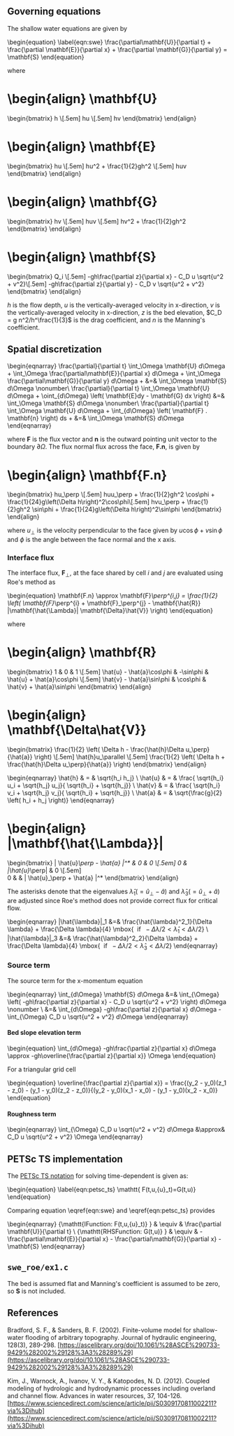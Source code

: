 

## Governing equations

The shallow water equations are given by

\begin{equation}
\label{eqn:swe}
\frac{\partial\mathbf{U}}{\partial t} + \frac{\partial \mathbf{E}}{\partial x} + \frac{\partial \mathbf{G}}{\partial y} = \mathbf{S}
\end{equation}

where 

\begin{align}
  \mathbf{U}
  =
  \begin{bmatrix}
  h \\[.5em]
  hu \\[.5em]
  hv
  \end{bmatrix}
\end{align}

\begin{align}
  \mathbf{E}
  =
  \begin{bmatrix}
  hu \\[.5em]
  hu^2 + \frac{1}{2}gh^2 \\[.5em]
  huv
  \end{bmatrix}
\end{align}

\begin{align}
  \mathbf{G}
  =
  \begin{bmatrix}
  hv \\[.5em]
  huv \\[.5em]
  hv^2 + \frac{1}{2}gh^2
  \end{bmatrix}
\end{align}

\begin{align}
  \mathbf{S}
  =
  \begin{bmatrix}
  Q_i \\[.5em]
  -gh\frac{\partial z}{\partial x} - C_D u \sqrt{u^2 + v^2}\\[.5em]
  -gh\frac{\partial z}{\partial y} - C_D v \sqrt{u^2 + v^2}
  \end{bmatrix}
\end{align}

$h$ is the flow depth,
$u$ is the vertically-averaged velocity in x-direction,
$v$ is the vertically-averaged velocity in x-direction,
$z$ is the bed elevation,
$C_D = g n^2/h^\frac{1}{3}$ is the drag coefficient, and
$n$ is the Manning's coefficient.

## Spatial discretization

\begin{eqnarray}
\frac{\partial}{\partial t} \int_\Omega \mathbf{U} d\Omega + 
\int_\Omega \frac{\partial\mathbf{E}}{\partial x}  d\Omega + 
\int_\Omega \frac{\partial\mathbf{G}}{\partial y}  d\Omega +  &=&
\int_\Omega \mathbf{S} d\Omega \nonumber\\
\frac{\partial}{\partial t} \int_\Omega \mathbf{U} d\Omega + 
\oint_{d\Omega} \left( \mathbf{E}dy  - \mathbf{G} dx \right) &=&
\int_\Omega \mathbf{S} d\Omega \nonumber\\
 \frac{\partial}{\partial t} \int_\Omega \mathbf{U} d\Omega + 
\int_{d\Omega} \left( \mathbf{F} . \mathbf{n} \right) ds +  &=&
\int_\Omega \mathbf{S} d\Omega
\end{eqnarray}

where $\mathbf{F}$ is the flux vector and
$\mathbf{n}$ is the outward pointing unit vector to the boundary $\partial\Omega$. 
The flux normal flux across the face, $\mathbf{F.n}$, is given by

\begin{align}
  \mathbf{F.n}
  =
  \begin{bmatrix}
  hu_\perp  \\[.5em]
  huu_\perp + \frac{1}{2}gh^2 \cos\phi + \frac{1}{24}g\left(\Delta h\right)^2\cos\phi\\[.5em]
  hvu_\perp + \frac{1}{2}gh^2 \sin\phi + \frac{1}{24}g\left(\Delta h\right)^2\sin\phi
  \end{bmatrix}
\end{align}

where $u_\perp$ is the velocity perpendicular to the face given by $u \cos\phi + v \sin\phi$ and
$\phi$ is the angle between the face normal and the x axis.


### Interface flux
The interface flux, $\mathbf{F}_\perp$, at the face shared by cell $i$ and $j$ are evaluated using Roe's method as 

\begin{equation}
\mathbf{F.n} \approx \mathbf{F}_\perp^{i,j} =
\frac{1}{2} \left( \mathbf{F}_\perp^{i} + \mathbf{F}_\perp^{j} - \mathbf{\hat{R}} |\mathbf{\hat{\Lambda}| \mathbf{\Delta}\hat{V}} \right)
\end{equation}

where

\begin{align}
  \mathbf{R}
  =
  \begin{bmatrix}
  1 & 0 & 1  \\[.5em]
  \hat{u} - \hat{a}\cos\phi & -\sin\phi & \hat{u} + \hat{a}\cos\phi  \\[.5em]
  \hat{v} - \hat{a}\sin\phi &  \cos\phi & \hat{v} + \hat{a}\sin\phi
  \end{bmatrix}
\end{align}

\begin{align}
  \mathbf{\Delta\hat{V}}
  =
  \begin{bmatrix}
  \frac{1}{2} \left( \Delta h - \frac{\hat{h}\Delta u_\perp}{\hat{a}} \right) \\[.5em]
  \hat{h}u_\parallel \\[.5em]
  \frac{1}{2} \left( \Delta h + \frac{\hat{h}\Delta u_\perp}{\hat{a}} \right)
  \end{bmatrix}
\end{align}

\begin{eqnarray}
  \hat{h} & = & \sqrt{h_i h_j} \\
  \hat{u} & = & \frac{ \sqrt{h_i} u_i + \sqrt{h_j} u_j}{ \sqrt{h_i} + \sqrt{h_j}} \\
  \hat{v} & = & \frac{ \sqrt{h_i} v_i + \sqrt{h_j} v_j}{ \sqrt{h_i} + \sqrt{h_j}} \\
  \hat{a} & = & \sqrt{\frac{g}{2} \left( h_i + h_j \right)}
\end{eqnarray}

\begin{align}
  |\mathbf{\hat{\Lambda}}|
  =
  \begin{bmatrix}
  | \hat{u}_\perp - \hat{a} |^* & 0 & 0  \\[.5em]
  0                                     & |\hat{u}_\perp| & 0 \\[.5em]  
  0                                     &                         & | \hat{u}_\perp + \hat{a} |^* 
  \end{bmatrix}
\end{align}

The asterisks denote that the eigenvalues 
$\hat{\lambda}_1 (= \hat{u}_\perp - \hat{a} )$ and
$\hat{\lambda}_3 (= \hat{u}_\perp + \hat{a})$ 
are adjusted since Roe's method does not provide correct flux for critical flow.

\begin{eqnarray}
  |\hat{\lambda}|_1 &=& \frac{\hat{\lambda}^2_1}{\Delta \lambda} + \frac{\Delta \lambda}{4} \mbox{$~$ if $~ -\Delta \lambda/2 < \hat{\lambda}_1 < \Delta \lambda/2$} \\
  |\hat{\lambda}|_3 &=& \frac{\hat{\lambda}^2_2}{\Delta \lambda} + \frac{\Delta \lambda}{4} \mbox{$~$ if $~ -\Delta \lambda/2 < \hat{\lambda}_3 < \Delta \lambda/2$}
\end{eqnarray}
 
### Source term

The source term for the x-momentum equation

\begin{eqnarray}
\int_{d\Omega} \mathbf{S} d\Omega &=& \int_{\Omega} \left( -gh\frac{\partial z}{\partial x} - C_D u \sqrt{u^2 + v^2} \right) d\Omega \nonumber \\
&=& \int_{d\Omega}  -gh\frac{\partial z}{\partial x} d\Omega - \int_{\Omega} C_D u \sqrt{u^2 + v^2}  d\Omega 
\end{eqnarray}

#### Bed slope elevation term

\begin{equation}
\int_{d\Omega}  -gh\frac{\partial z}{\partial x} d\Omega \approx -gh\overline{\frac{\partial z}{\partial x}} \Omega
\end{equation}

For a triangular grid cell

\begin{equation}
\overline{\frac{\partial z}{\partial x}}  = \frac{(y_2 - y_0)(z_1 - z_0) - (y_1 - y_0)(z_2 - z_0)}{(y_2 - y_0)(x_1 - x_0) - (y_1 - y_0)(x_2 - x_0)}
\end{equation}

#### Roughness term

\begin{eqnarray}
\int_{\Omega} C_D u \sqrt{u^2 + v^2}  d\Omega  &\approx& C_D u \sqrt{u^2 + v^2} \Omega
\end{eqnarray}

## PETSc TS implementation

The [PETSc TS notation](https://petsc.org/release/docs/manual/ts/) for solving time-dependent is given as:

\begin{equation}
\label{eqn:petsc_ts}
\mathtt{ F(t,u,{u}_t)=G(t,u)}
\end{equation}

Comparing equation \eqref{eqn:swe} and \eqref{eqn:petsc_ts} provides

\begin{eqnarray}
{\mathtt{IFunction:  F(t,u,{u}_t)}  } & \equiv & \frac{\partial \mathbf{U}}{\partial t} \\
{\mathtt{RHSFunction:  G(t,u)}  } & \equiv & -\frac{\partial\mathbf{E}}{\partial x} - \frac{\partial\mathbf{G}}{\partial x} - \mathbf{S}
\end{eqnarray}

## `swe_roe/ex1.c`

The bed is assumed flat and Manning's coefficient is assumed to be zero, so $\mathbf{S}$ is not included.


## References
Bradford, S. F., & Sanders, B. F. (2002). Finite-volume model for shallow-water
flooding of arbitrary topography. Journal of hydraulic engineering, 128(3), 289-298.
[https://ascelibrary.org/doi/10.1061/%28ASCE%290733-9429%282002%29128%3A3%28289%29](https://ascelibrary.org/doi/10.1061/%28ASCE%290733-9429%282002%29128%3A3%28289%29)

Kim, J., Warnock, A., Ivanov, V. Y., & Katopodes, N. D. (2012).
Coupled modeling of hydrologic and hydrodynamic processes including
overland and channel flow. Advances in water resources, 37, 104-126.
[https://www.sciencedirect.com/science/article/pii/S0309170811002211?via%3Dihub](https://www.sciencedirect.com/science/article/pii/S0309170811002211?via%3Dihub)


